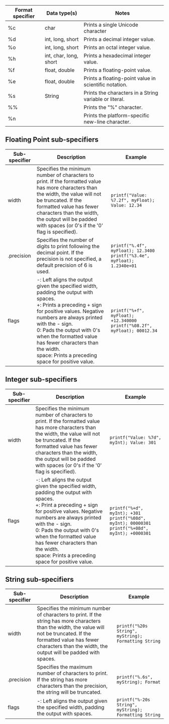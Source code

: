 | Format specifier | Data type(s)           | Notes                                                  |
| ---------------- | ---------------------- | ------------------------------------------------------ |
| %c               | char                   | Prints a single Unicode character                      |
| %d               | int, long, short       | Prints a decimal integer value.                        |
| %o               | int, long, short       | Prints an octal integer value.                         |
| %h               | int, char, long, short | Prints a hexadecimal integer value.                    |
| %f               | float, double          | Prints a floating-point value.                         |
| %e               | float, double          | Prints a floating-point value in scientific notation.  |
| %s               | String                 | Prints the characters in a String variable or literal. |
| %%               |                        | Prints the "%" character.                              |
| %n               |                        | Prints the platform-specific new-line character.       |



## Floating Point sub-specifiers

|Sub-specifier|Description|Example|
|---|---|---|
|width|Specifies the minimum number of characters to print. If the formatted value has more characters than the width, the value will not be truncated. If the formatted value has fewer characters than the width, the output will be padded with spaces (or 0's if the '0' flag is specified).|`printf("Value: %7.2f", myFloat); Value: 12.34`|
|.precision|Specifies the number of digits to print following the decimal point. If the precision is not specified, a default precision of 6 is used.|`printf("%.4f", myFloat); 12.3400 printf("%3.4e", myFloat); 1.2340e+01`|
|flags|-: Left aligns the output given the specified width, padding the output with spaces.  <br>+: Prints a preceding + sign for positive values. Negative numbers are always printed with the - sign.  <br>0: Pads the output with 0's when the formatted value has fewer characters than the width.  <br>space: Prints a preceding space for positive value.|`printf("%+f", myFloat); +12.340000 printf("%08.2f", myFloat); 00012.34`|
## Integer sub-specifiers

|Sub-specifier|Description|Example|
|---|---|---|
|width|Specifies the minimum number of characters to print. If the formatted value has more characters than the width, the value will not be truncated. If the formatted value has fewer characters than the width, the output will be padded with spaces (or 0's if the '0' flag is specified).|`printf("Value: %7d", myInt); Value: 301`|
|flags|-: Left aligns the output given the specified width, padding the output with spaces.  <br>+: Print a preceding + sign for positive values. Negative numbers are always printed with the - sign.  <br>0: Pads the output with 0's when the formatted value has fewer characters than the width.  <br>space: Prints a preceding space for positive value.|`printf("%+d", myInt); +301 printf("%08d", myInt); 00000301 printf("%+08d", myInt); +0000301`|

## String sub-specifiers

| Sub-specifier | Description                                                                                                                                                                                                                                | Example                                               |
| ------------- | ------------------------------------------------------------------------------------------------------------------------------------------------------------------------------------------------------------------------------------------ | ----------------------------------------------------- |
| width         | Specifies the minimum number of characters to print. If the string has more characters than the width, the value will not be truncated. If the formatted value has fewer characters than the width, the output will be padded with spaces. | `printf("%20s String", myString); Formatting String`  |
| .precision    | Specifies the maximum number of characters to print. If the string has more characters than the precision, the string will be truncated.                                                                                                   | `printf("%.6s", myString); Format`                    |
| flags         | -: Left aligns the output given the specified width, padding the output with spaces.                                                                                                                                                       | `printf("%-20s String", myString); Formatting String` |